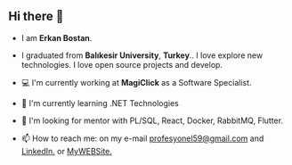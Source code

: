 ## Hi there 👋
- I am **Erkan Bostan**.

- I graduated from **Balıkesir University**, **Turkey**.. I love explore new technologies. I love open source projects and develop.

- 💻 I'm currently working at **MagiClick** as a Software Specialist.

- 🌱 I'm currently learning .NET Technologies

- 👀 I'm looking for mentor with PL/SQL, React, Docker, RabbitMQ, Flutter.

- 📫 How to reach me: on my e-mail profesyonel59@gmail.com and [LinkedIn.](https://www.linkedin.com/in/erkan-bostan-11257a210/) or [MyWEBSite.](https://erkanbostan.com)
